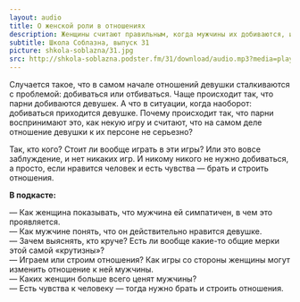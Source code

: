 ```yaml
---
layout: audio
title: О женской роли в отношениях
description: Женщины считают правильным, когда мужчины их добиваются, и не понимают, как себя вести, если  происходит наоборот. А что думают по этому поводу мужчины?
subtitle: Школа Соблазна, выпуск 31
picture: shkola-soblazna/31.jpg
src: http://shkola-soblazna.podster.fm/31/download/audio.mp3?media=player
---
```


Случается такое, что в самом начале отношений девушки сталкиваются с проблемой: добиваться или отбиваться. Чаще происходит так, что парни добиваются девушек. А что в ситуации, когда наоборот: добиваться приходится девушке. Почему происходит так, что парни воспринимают это, как некую игру и считают, что на самом деле отношение девушки к их персоне не серьезно?

Так, кто кого? Стоит ли вообще играть в эти игры? Или это вовсе заблуждение, и нет никаких игр. И никому никого не нужно добиваться, а просто, если нравится человек и есть чувства — брать и строить отношения.  

**В подкасте:**

— Как женщина показывать, что мужчина ей симпатичен, в чем это проявляется.  
— Как мужчине понять, что он действительно нравится девушке.  
— Зачем выяснять, кто круче? Есть ли вообще какие-то общие мерки этой самой «крутизны»?  
— Играем или строим отношения? Как игры со стороны женщины могут изменить отношение к ней мужчины.  
— Каких женщин больше всего ценят мужчины?  
— Есть чувства к человеку — тогда нужно брать и строить отношения.  
